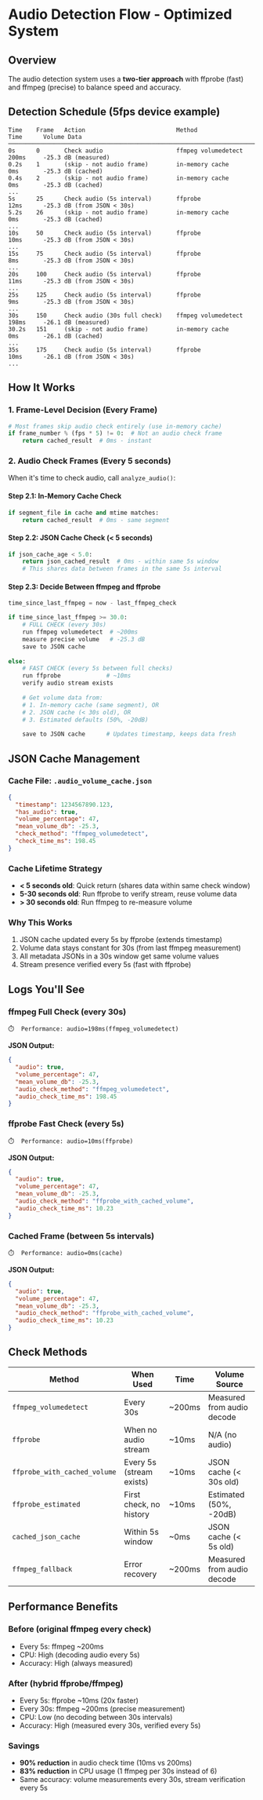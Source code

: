 # Audio Detection Flow - Optimized System

## Overview
The audio detection system uses a **two-tier approach** with ffprobe (fast) and ffmpeg (precise) to balance speed and accuracy.

## Detection Schedule (5fps device example)

```
Time    Frame   Action                          Method              Time      Volume Data
────────────────────────────────────────────────────────────────────────────────────────
0s      0       Check audio                     ffmpeg volumedetect 200ms     -25.3 dB (measured)
0.2s    1       (skip - not audio frame)        in-memory cache     0ms       -25.3 dB (cached)
0.4s    2       (skip - not audio frame)        in-memory cache     0ms       -25.3 dB (cached)
...
5s      25      Check audio (5s interval)       ffprobe             12ms      -25.3 dB (from JSON < 30s)
5.2s    26      (skip - not audio frame)        in-memory cache     0ms       -25.3 dB (cached)
...
10s     50      Check audio (5s interval)       ffprobe             10ms      -25.3 dB (from JSON < 30s)
...
15s     75      Check audio (5s interval)       ffprobe             8ms       -25.3 dB (from JSON < 30s)
...
20s     100     Check audio (5s interval)       ffprobe             11ms      -25.3 dB (from JSON < 30s)
...
25s     125     Check audio (5s interval)       ffprobe             9ms       -25.3 dB (from JSON < 30s)
...
30s     150     Check audio (30s full check)    ffmpeg volumedetect 198ms     -26.1 dB (measured)
30.2s   151     (skip - not audio frame)        in-memory cache     0ms       -26.1 dB (cached)
...
35s     175     Check audio (5s interval)       ffprobe             10ms      -26.1 dB (from JSON < 30s)
...
```

## How It Works

### 1. Frame-Level Decision (Every Frame)
```python
# Most frames skip audio check entirely (use in-memory cache)
if frame_number % (fps * 5) != 0:  # Not an audio check frame
    return cached_result  # 0ms - instant
```

### 2. Audio Check Frames (Every 5 seconds)
When it's time to check audio, call `analyze_audio()`:

#### Step 2.1: In-Memory Cache Check
```python
if segment_file in cache and mtime matches:
    return cached_result  # 0ms - same segment
```

#### Step 2.2: JSON Cache Check (< 5 seconds)
```python
if json_cache_age < 5.0:
    return json_cached_result  # 0ms - within same 5s window
    # This shares data between frames in the same 5s interval
```

#### Step 2.3: Decide Between ffmpeg and ffprobe
```python
time_since_last_ffmpeg = now - last_ffmpeg_check

if time_since_last_ffmpeg >= 30.0:
    # FULL CHECK (every 30s)
    run ffmpeg volumedetect  # ~200ms
    measure precise volume   # -25.3 dB
    save to JSON cache
    
else:
    # FAST CHECK (every 5s between full checks)
    run ffprobe             # ~10ms
    verify audio stream exists
    
    # Get volume data from:
    # 1. In-memory cache (same segment), OR
    # 2. JSON cache (< 30s old), OR  
    # 3. Estimated defaults (50%, -20dB)
    
    save to JSON cache      # Updates timestamp, keeps data fresh
```

## JSON Cache Management

### Cache File: `.audio_volume_cache.json`
```json
{
  "timestamp": 1234567890.123,
  "has_audio": true,
  "volume_percentage": 47,
  "mean_volume_db": -25.3,
  "check_method": "ffmpeg_volumedetect",
  "check_time_ms": 198.45
}
```

### Cache Lifetime Strategy
- **< 5 seconds old**: Quick return (shares data within same check window)
- **5-30 seconds old**: Run ffprobe to verify stream, reuse volume data
- **> 30 seconds old**: Run ffmpeg to re-measure volume

### Why This Works
1. JSON cache updated every 5s by ffprobe (extends timestamp)
2. Volume data stays constant for 30s (from last ffmpeg measurement)
3. All metadata JSONs in a 30s window get same volume values
4. Stream presence verified every 5s (fast with ffprobe)

## Logs You'll See

### ffmpeg Full Check (every 30s)
```
⏱️  Performance: audio=198ms(ffmpeg_volumedetect)
```
**JSON Output:**
```json
{
  "audio": true,
  "volume_percentage": 47,
  "mean_volume_db": -25.3,
  "audio_check_method": "ffmpeg_volumedetect",
  "audio_check_time_ms": 198.45
}
```

### ffprobe Fast Check (every 5s)
```
⏱️  Performance: audio=10ms(ffprobe)
```
**JSON Output:**
```json
{
  "audio": true,
  "volume_percentage": 47,
  "mean_volume_db": -25.3,
  "audio_check_method": "ffprobe_with_cached_volume",
  "audio_check_time_ms": 10.23
}
```

### Cached Frame (between 5s intervals)
```
⏱️  Performance: audio=0ms(cache)
```
**JSON Output:**
```json
{
  "audio": true,
  "volume_percentage": 47,
  "mean_volume_db": -25.3,
  "audio_check_method": "ffprobe_with_cached_volume",
  "audio_check_time_ms": 10.23
}
```

## Check Methods

| Method | When Used | Time | Volume Source |
|--------|-----------|------|---------------|
| `ffmpeg_volumedetect` | Every 30s | ~200ms | Measured from audio decode |
| `ffprobe` | When no audio stream | ~10ms | N/A (no audio) |
| `ffprobe_with_cached_volume` | Every 5s (stream exists) | ~10ms | JSON cache (< 30s old) |
| `ffprobe_estimated` | First check, no history | ~10ms | Estimated (50%, -20dB) |
| `cached_json_cache` | Within 5s window | ~0ms | JSON cache (< 5s old) |
| `ffmpeg_fallback` | Error recovery | ~200ms | Measured from audio decode |

## Performance Benefits

### Before (original ffmpeg every check)
- Every 5s: ffmpeg ~200ms
- CPU: High (decoding audio every 5s)
- Accuracy: High (always measured)

### After (hybrid ffprobe/ffmpeg)
- Every 5s: ffprobe ~10ms (20x faster)
- Every 30s: ffmpeg ~200ms (precise measurement)
- CPU: Low (no decoding between 30s intervals)
- Accuracy: High (measured every 30s, verified every 5s)

### Savings
- **90% reduction** in audio check time (10ms vs 200ms)
- **83% reduction** in CPU usage (1 ffmpeg per 30s instead of 6)
- Same accuracy: volume measurements every 30s, stream verification every 5s

